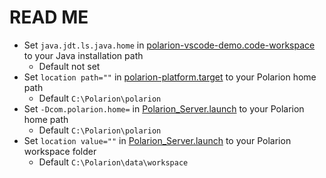 # READ ME

* Set `java.jdt.ls.java.home` in [polarion-vscode-demo.code-workspace](polarion-vscode-demo.code-workspace) to your Java installation path
    * Default not set
* Set `location path=""` in [polarion-platform.target](polarion-platform.target) to your Polarion home path
    * Default `C:\Polarion\polarion`
* Set `-Dcom.polarion.home=` in [Polarion_Server.launch](Polarion_Server.launch) to your Polarion home path
    * Default `C:\Polarion\polarion`
* Set `location value=""` in [Polarion_Server.launch](Polarion_Server.launch) to your Polarion workspace folder
    * Default `C:\Polarion\data\workspace`